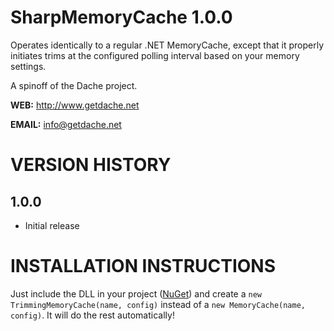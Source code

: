 SharpMemoryCache 1.0.0
===========


Operates identically to a regular .NET MemoryCache, except that it properly initiates trims at the configured polling interval based on your memory settings.

A spinoff of the Dache project.

**WEB:**   http://www.getdache.net

**EMAIL:** info@getdache.net


VERSION HISTORY
============================================


1.0.0
------------------

- Initial release


INSTALLATION INSTRUCTIONS
============================================


Just include the DLL in your project ([NuGet](http://www.nuget.org/packages/SharpMemoryCache)) and create a `new TrimmingMemoryCache(name, config)` instead of a `new MemoryCache(name, config)`. It will do the rest automatically!
